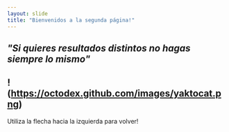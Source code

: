 ```yaml
---
layout: slide
title: "Bienvenidos a la segunda página!"
---
```

_**"Si quieres resultados distintos no hagas siempre lo mismo"**_
---
! (https://octodex.github.com/images/yaktocat.png)
---
Utiliza la flecha hacia la izquierda para volver!
